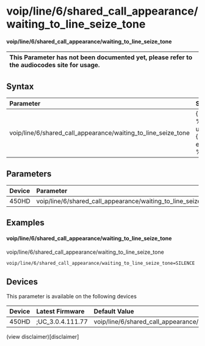 ﻿---
description: voip/line/6/shared_call_appearance/waiting_to_line_seize_tone
search:
    keywords: ['voip','line','6','shared_call_appearance','waiting_to_line_seize_tone']
---

# voip/line/6/shared_call_appearance/waiting_to_line_seize_tone

#### voip/line/6/shared_call_appearance/waiting_to_line_seize_tone


| This Parameter has not been documented yet, please refer to the audiocodes site for usage.  |
| :--- |

## Syntax
| Parameter | Syntax |
| :--- | :--- |
|voip/line/6/shared_call_appearance/waiting_to_line_seize_tone | {% raw %} undefined {% endraw %} |

## Parameters
|Device|Parameter|value|Description|
|:---|:---|:---|:---|
| 450HD | voip/line/6/shared_call_appearance/waiting_to_line_seize_tone |  |  |

## Examples
#### voip/line/6/shared_call_appearance/waiting_to_line_seize_tone

voip/line/6/shared_call_appearance/waiting_to_line_seize_tone

```
voip/line/6/shared_call_appearance/waiting_to_line_seize_tone=SILENCE
```

## Devices
This parameter is available on the following devices

| Device | Latest Firmware | Default Value |
|:---|:---|:---|
| 450HD | ;UC_3.0.4.111.77 | voip/line/6/shared_call_appearance/waiting_to_line_seize_tone=SILENCE 

(view disclaimer)[disclaimer]
